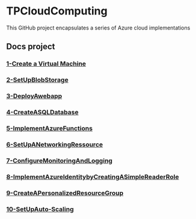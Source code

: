 # TPCloudComputing

This GitHub project encapsulates a series of Azure cloud implementations

## Docs project

### [1-Create a Virtual Machine](docs/1-CreateAVirtualMachine.md)

### [2-SetUpBlobStorage](docs/2-SetUpBlobStorage.md)

### [3-DeployAwebapp](docs/3-DeployAwebapp.md)

### [4-CreateASQLDatabase](docs/4-CreateASQLDatabase.md)

### [5-ImplementAzureFunctions](docs/5-ImplementAzureFunctions.md)

### [6-SetUpANetworkingRessource](docs/6-SetUpANetworkingRessource.md)

### [7-ConfigureMonitoringAndLogging](docs/7-ConfigureMonitoringAndLogging.md)

### [8-ImplementAzureIdentitybyCreatingASimpleReaderRole](docs/8-ImplementAzureIdentitybyCreatingASimpleReaderRole.md)

### [9-CreateAPersonalizedResourceGroup](docs/9-CreateAPersonalizedResourceGroup.md)

### [10-SetUpAuto-Scaling](docs/10-SetUpAuto-Scaling.md)
